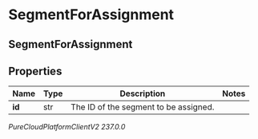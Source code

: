 # SegmentForAssignment

## SegmentForAssignment

## Properties

|Name | Type | Description | Notes|
|------------ | ------------- | ------------- | -------------|
| **id** | str | The ID of the segment to be assigned. | |



_PureCloudPlatformClientV2 237.0.0_
